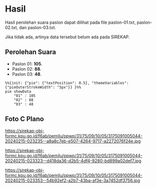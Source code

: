 # Hasil

Hasil perolehan suara paslon dapat dilihat pada file paslon-01.txt, paslon-02.txt, dan paslon-03.txt.

Jika tidak ada, artinya data tersebut belum ada pada SIREKAP.

## Perolehan Suara

 * Paslon 01: **105**.
 * Paslon 02: **88**.
 * Paslon 03: **48**.

```mermaid
%%{init: {"pie": {"textPosition": 0.5}, "themeVariables": {"pieOuterStrokeWidth": "5px"}} }%%
pie showData
    "01" : 105
    "02" : 88
    "03" : 48
```
## Foto C Plano

https://sirekap-obj-formc.kpu.go.id/f6ab/pemilu/ppwp/31/75/09/10/05/3175091005044-20240215-023235--a8a8c7eb-e507-4264-9717-a2272076f24e.jpg

https://sirekap-obj-formc.kpu.go.id/f6ab/pemilu/ppwp/31/75/09/10/05/3175091005044-20240215-023323--d418da36-d2b5-4df4-9280-bd899a02def7.jpg

https://sirekap-obj-formc.kpu.go.id/f6ab/pemilu/ppwp/31/75/09/10/05/3175091005044-20240215-023353--54b92ef2-a2b7-43ba-af3e-3a7452df3756.jpg
